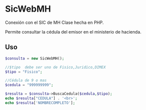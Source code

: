 # SicWebMH
Conexión con el SIC de MH
Clase hecha en PHP.

Permite consultar la cédula del emisor en el ministerio de hacienda.

## Uso
```php
$consulta = new SicWebMH();

//$tipo  debe ser uno de Fisico,Juridico,DIMEX
$tipo = "Fisico";

//Cédula de 9 o mas
$cedula = "999999999";

$resulta = $consulta->BuscaCedula($cedula,$tipo);
echo $resulta["CEDULA"] . '<br>';
echo $resulta['NOMBRECOMPLETO'];
```
